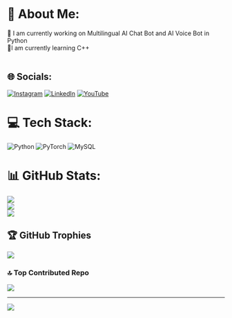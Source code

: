 # 💫 About Me:
🔭 I am currently working on Multilingual AI Chat Bot and AI Voice Bot in Python<br>🌱I am currently learning C++<br><br>


## 🌐 Socials:
[![Instagram](https://img.shields.io/badge/Instagram-%23E4405F.svg?logo=Instagram&logoColor=white)](https://instagram.com/@peartguy) [![LinkedIn](https://img.shields.io/badge/LinkedIn-%230077B5.svg?logo=linkedin&logoColor=white)](www.linkedin.com/in/ankan-mukhopadhyaypeartguy) [![YouTube](https://img.shields.io/badge/YouTube-%23FF0000.svg?logo=YouTube&logoColor=white)](https://youtube.com/@peartguy) 

# 💻 Tech Stack:
![Python](https://img.shields.io/badge/python-3670A0?style=for-the-badge&logo=python&logoColor=ffdd54) ![PyTorch](https://img.shields.io/badge/PyTorch-%23EE4C2C.svg?style=for-the-badge&logo=PyTorch&logoColor=white) ![MySQL](https://img.shields.io/badge/mysql-4479A1.svg?style=for-the-badge&logo=mysql&logoColor=white)
# 📊 GitHub Stats:
![](https://github-readme-stats.vercel.app/api?username=Peart-Guy&theme=tokyonight&hide_border=false&include_all_commits=false&count_private=true)<br/>
![](https://github-readme-streak-stats.herokuapp.com/?user=Peart-Guy&theme=tokyonight&hide_border=false)<br/>
![](https://github-readme-stats.vercel.app/api/top-langs/?username=Peart-Guy&theme=tokyonight&hide_border=false&include_all_commits=false&count_private=true&layout=compact)

## 🏆 GitHub Trophies
![](https://github-profile-trophy.vercel.app/?username=Peart-Guy&theme=radical&no-frame=false&no-bg=true&margin-w=4)

### 🔝 Top Contributed Repo
![](https://github-contributor-stats.vercel.app/api?username=Peart-Guy&limit=5&theme=dark&combine_all_yearly_contributions=true)

---
[![](https://visitcount.itsvg.in/api?id=Peart-Guy&icon=0&color=0)](https://visitcount.itsvg.in)

<!-- Proudly created with GPRM ( https://gprm.itsvg.in ) -->
